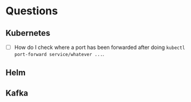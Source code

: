 # Questions

## Kubernetes
- [ ] How do I check where a port has been forwarded after doing `kubectl port-forward service/whatever ...`.


## Helm


## Kafka


